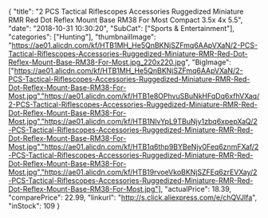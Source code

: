 {
	"title": "2 PCS Tactical Riflescopes Accessories Ruggedized Miniature RMR Red Dot Reflex Mount Base RM38 For Most Compact 3.5x 4x 5.5",
	"date": "2018-10-31 10:30:20",
	"SubCat": ["Sports & Entertainment"],
	"categories": ["Hunting"],
	"thumbnailImage": "https://ae01.alicdn.com/kf/HTB1MH_He5QnBKNjSZFmq6AApVXaN/2-PCS-Tactical-Riflescopes-Accessories-Ruggedized-Miniature-RMR-Red-Dot-Reflex-Mount-Base-RM38-For-Most.jpg_220x220.jpg",
	"BigImage": ["https://ae01.alicdn.com/kf/HTB1MH_He5QnBKNjSZFmq6AApVXaN/2-PCS-Tactical-Riflescopes-Accessories-Ruggedized-Miniature-RMR-Red-Dot-Reflex-Mount-Base-RM38-For-Most.jpg","https://ae01.alicdn.com/kf/HTB1e8OPhvuSBuNkHFqDq6xfhVXaq/2-PCS-Tactical-Riflescopes-Accessories-Ruggedized-Miniature-RMR-Red-Dot-Reflex-Mount-Base-RM38-For-Most.jpg","https://ae01.alicdn.com/kf/HTB1NlvYpL9TBuNjy1zbq6xpepXaQ/2-PCS-Tactical-Riflescopes-Accessories-Ruggedized-Miniature-RMR-Red-Dot-Reflex-Mount-Base-RM38-For-Most.jpg","https://ae01.alicdn.com/kf/HTB1q6thp9BYBeNjy0Feq6znmFXaf/2-PCS-Tactical-Riflescopes-Accessories-Ruggedized-Miniature-RMR-Red-Dot-Reflex-Mount-Base-RM38-For-Most.jpg","https://ae01.alicdn.com/kf/HTB19rvoeVkoBKNjSZFEq6zrEVXay/2-PCS-Tactical-Riflescopes-Accessories-Ruggedized-Miniature-RMR-Red-Dot-Reflex-Mount-Base-RM38-For-Most.jpg"],
	"actualPrice": 18.39,
	"comparePrice": 22.99,
	"linkurl": "http://s.click.aliexpress.com/e/chQVJlfa",
	"inStock": 109
}
